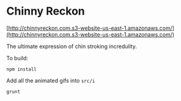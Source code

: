 Chinny Reckon
=============

[http://chinnyreckon.com.s3-website-us-east-1.amazonaws.com/](http://chinnyreckon.com.s3-website-us-east-1.amazonaws.com/)

The ultimate expression of chin stroking incredulity.

To build:

`npm install`

Add all the animated gifs into `src/i`

`grunt`
